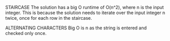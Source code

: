 STAIRCASE
The solution has a big O runtime of O(n^2), where n is the input integer.
This is because the solution needs to iterate over the input integer n twice, once for each row in the staircase.

ALTERNATING CHARACTERS
Big O is n as the string is entered and checked only once.
